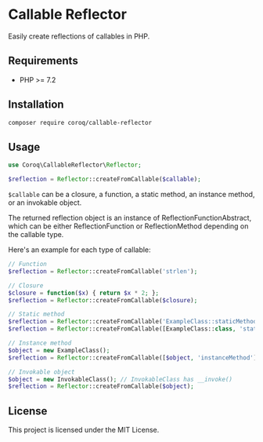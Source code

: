 # Callable Reflector

Easily create reflections of callables in PHP.

## Requirements

- PHP >= 7.2

## Installation

```sh
composer require coroq/callable-reflector
```

## Usage

```php
use Coroq\CallableReflector\Reflector;

$reflection = Reflector::createFromCallable($callable);
```

`$callable` can be a closure, a function, a static method, an instance method, or an invokable object.

The returned reflection object is an instance of ReflectionFunctionAbstract, which can be either ReflectionFunction or ReflectionMethod depending on the callable type.

Here's an example for each type of callable:

```php
// Function
$reflection = Reflector::createFromCallable('strlen');

// Closure
$closure = function($x) { return $x * 2; };
$reflection = Reflector::createFromCallable($closure);

// Static method
$reflection = Reflector::createFromCallable('ExampleClass::staticMethod');
$reflection = Reflector::createFromCallable([ExampleClass::class, 'staticMethod']);

// Instance method
$object = new ExampleClass();
$reflection = Reflector::createFromCallable([$object, 'instanceMethod']);

// Invokable object
$object = new InvokableClass(); // InvokableClass has __invoke()
$reflection = Reflector::createFromCallable($object);
```

## License

This project is licensed under the MIT License.
